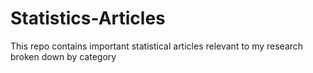 # Statistics-Articles
This repo contains important statistical articles relevant to my research broken down by category
